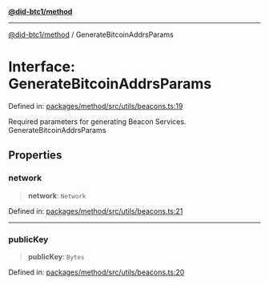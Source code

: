 [**@did-btc1/method**](../README.md)

***

[@did-btc1/method](../globals.md) / GenerateBitcoinAddrsParams

# Interface: GenerateBitcoinAddrsParams

Defined in: [packages/method/src/utils/beacons.ts:19](https://github.com/dcdpr/did-btc1-js/blob/751aedd75738c26882a2149e644ae32b9e424707/packages/method/src/utils/beacons.ts#L19)

Required parameters for generating Beacon Services.
 GenerateBitcoinAddrsParams

## Properties

### network

> **network**: `Network`

Defined in: [packages/method/src/utils/beacons.ts:21](https://github.com/dcdpr/did-btc1-js/blob/751aedd75738c26882a2149e644ae32b9e424707/packages/method/src/utils/beacons.ts#L21)

***

### publicKey

> **publicKey**: `Bytes`

Defined in: [packages/method/src/utils/beacons.ts:20](https://github.com/dcdpr/did-btc1-js/blob/751aedd75738c26882a2149e644ae32b9e424707/packages/method/src/utils/beacons.ts#L20)
